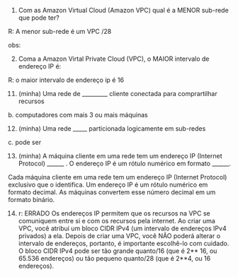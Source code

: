 1. Com as Amazon Virtual Cloud (Amazon VPC) qual é a MENOR sub-rede que pode ter?

R: A menor sub-rede é um VPC /28

obs:

2. Coma a Amazon Virtal Private Cloud (VPC), o MAIOR intervalo de endereço IP é:

R: o maior intervalo de endereço ip é 16

11. (minha) Uma rede de _________ cliente conectada para comprartilhar recursos

b. computadores com mais 3 ou mais máquinas


12. (minha) Uma rede _____ particionada logicamente em sub-redes

c. pode ser

13. (minha) A máquina cliente em uma rede tem um endereço IP (Internet Protocol) ______ .
O endereço IP é um rótulo numérico em formato ______. 


Cada máquina cliente em uma rede tem um endereço IP (Internet Protocol) exclusivo que o
identifica. Um endereço IP é um rótulo numérico em formato decimal. As máquinas convertem
esse número decimal em um formato binário.

14. r: ERRADO
Os endereços IP permitem que os recursos na VPC se comuniquem entre si e com os recursos pela internet. Ao criar uma VPC, você atribui um bloco CIDR IPv4 (um intervalo de endereços IPv4 privados) a ela. Depois de criar uma VPC, você NÃO poderá alterar o intervalo de endereços, portanto, é importante escolhê-lo com cuidado. O bloco CIDR IPv4 pode ser tão grande quanto/16 (que é 2** 16, ou 65.536 endereços) ou tão pequeno quanto/28 (que é 2**4, ou 16 endereços).